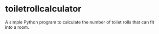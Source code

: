 # toiletrollcalculator
A simple Python program to calculate the number of toilet rolls that can fit into a room.
